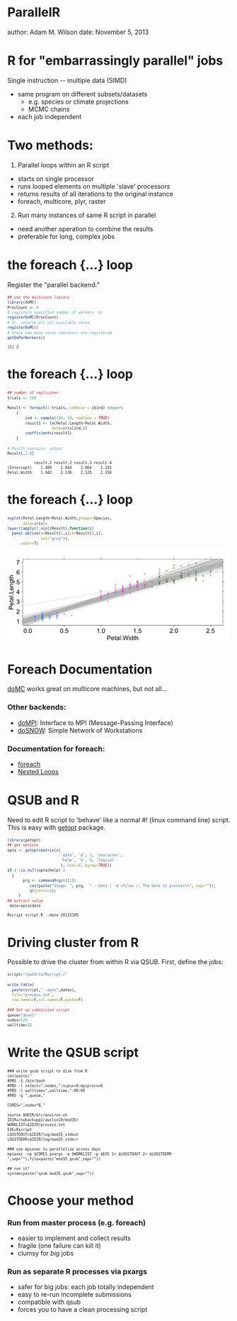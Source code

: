 ParallelR
========================================================
author: Adam M. Wilson
date: November 5, 2013





R for "embarrassingly parallel" jobs
========================================================
Single instruction -- multiple data (SIMD)
- same program on different subsets/datasets
  - e.g. species or climate projections
  - MCMC chains
- each job independent


Two methods:
==========================
1. Parallel loops within an R script
  - starts on single processor
  - runs looped elements on multiple 'slave' processors
  - returns results of all iterations to the original instance
  - foreach, multicore, plyr, raster
2. Run many instances of same R script in parallel
  - need another operation to combine the results
  - preferable for long, complex jobs

the foreach {…} loop
========================================================
Register the "parallel backend:"
<small style="font-size:.7em"> 

```r
## use the multicore library
library(doMC)
ProcCount <- 8
# registers specified number of workers  or
registerDoMC(ProcCount)
# Or, reserve all all available cores 
registerDoMC()		
# check how many cores (workers) are registered
getDoParWorkers() 	
```

```
[1] 2
```

</small>

the foreach {…} loop
========================================================
<small style="font-size:.7em"> 

```r
## number of replicates
trials <- 100

Result <- foreach(1:trials,.combine = cbind) %dopar% 
    {
    	ind <- sample(150, 10, replace = TRUE)
    	result1 <- lm(Petal.Length~Petal.Width,
                    data=iris[ind,])
    	coefficients(result1)
    }

# Result contains  output
Result[,1:4]
```

```
            result.1 result.2 result.3 result.4
(Intercept)    1.406    1.044    1.064    1.191
Petal.Width    1.942    2.336    2.125    2.358
```

</small>

the foreach {…} loop
========================================================
<small style="font-size:.7em"> 

```r
xyplot(Petal.Length~Petal.Width,groups=Species,
       data=iris)+
layer(lapply(1:ncol(Result),function(i) 
  panel.abline(a=Result[1,i],b=Result[2,i],
               col="grey")),
      under=T)
```

![plot of chunk unnamed-chunk-4](ParallelR-figure/unnamed-chunk-4.png) 

</small>

Foreach Documentation
========================================================
 [doMC](http://cran.r-project.org/web/packages/doMC/index.html) works great on multicore machines, but not all...
### Other backends:
- [doMPI](http://cran.r-project.org/web/packages/doMPI/vignettes/doMPI.pdf): Interface to MPI (Message-Passing Interface)
- [doSNOW](http://cran.r-project.org/web/packages/doSNOW/doSNOW.pdf): Simple Network of Workstations

### Documentation for foreach:
- [foreach](http://cran.r-project.org/web/packages/foreach/vignettes/foreach.pdf)
- [Nested Loops](http://cran.r-project.org/web/packages/foreach/vignettes/nested.pdf)


QSUB and R
=====================
Need to edit R script to 'behave' like a normal #! (linux command line) script.  This is easy with [getopt](http://cran.r-project.org/web/packages/getopt/index.html) package. 
<small style="font-size:.7em"> 

```r
library(getopt)
## get options
opta <- getopt(matrix(c(
                        'date', 'd', 1, 'character',
                        'help', 'h', 0, 'logical'
                        ), ncol=4, byrow=TRUE))
if ( !is.null(opta$help) )
  {
       prg <- commandArgs()[1];
          cat(paste("Usage: ", prg,  " --date | -d <file> :: The date to process\n", sep=""));
          q(status=1);
     }
## extract value
 date=opta$date 
```

```{R,eval=F}
Rscript script.R --date 20131105 
```
</small>

Driving cluster from R
======================
Possible to drive the cluster from within R via QSUB.  First, define the jobs:
<small style="font-size:.7em"> 

```r
script="/path/to/Rscript.r"

write.table(
  paste(script,"--date",dates),                     
  file="process.txt",
  row.names=F,col.names=F,quote=F)

### Set up submission script
queue="devel"
nodes=120
walltime=24
```

</small>

Write the QSUB script
======================
<small style="font-size:.7em"> 

```{r}
### write qsub script to disk from R
cat(paste("
#PBS -S /bin/bash
#PBS -l select=",nodes,":ncpus=8:mpiprocs=8
#PBS -l walltime=",walltime,":00:00
#PBS -q ",queue,"

CORES=",nodes*8,"

source $HDIR/etc/environ.sh
IDIR=/nobackupp1/awilso10/mod35/
WORKLIST=$IDIR/process.txt
EXE=Rscript
LOGSTDOUT=$IDIR/log/mod35_stdout
LOGSTDERR=$IDIR/log/mod35_stderr
          
### use mpiexec to parallelize across days
mpiexec -np $CORES pxargs -a $WORKLIST -p $EXE 1> $LOGSTDOUT 2> $LOGSTDERR
",sep=""),file=paste("mod35_qsub",sep=""))

## run it!
system(paste("qsub mod35_qsub",sep=""))
```

</small>

Choose your method
==================================
### Run from master process (e.g. foreach)
- easier to implement and collect results
- fragile (one failure can kill it)
- clumsy for *big* jobs

### Run as separate R processes via pxargs
- safer for big jobs: each job totally independent
- easy to re-run incomplete submissions
- compatible with qsub
- forces you to have a clean processing script

